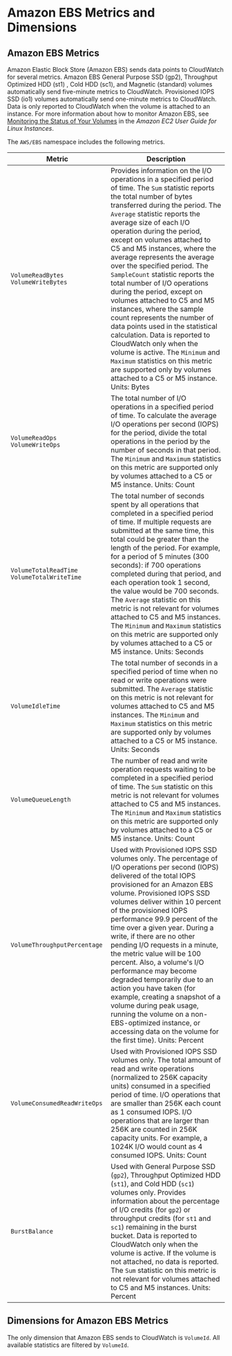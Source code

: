 # Amazon EBS Metrics and Dimensions<a name="ebs-metricscollected"></a>

## Amazon EBS Metrics<a name="ebs-metrics"></a>

Amazon Elastic Block Store \(Amazon EBS\) sends data points to CloudWatch for several metrics\. Amazon EBS General Purpose SSD \(gp2\), Throughput Optimized HDD \(st1\) , Cold HDD \(sc1\), and Magnetic \(standard\) volumes automatically send five\-minute metrics to CloudWatch\. Provisioned IOPS SSD \(io1\) volumes automatically send one\-minute metrics to CloudWatch\. Data is only reported to CloudWatch when the volume is attached to an instance\. For more information about how to monitor Amazon EBS, see [Monitoring the Status of Your Volumes](http://docs.aws.amazon.com/AWSEC2/latest/UserGuide/monitoring-volume-status.html) in the *Amazon EC2 User Guide for Linux Instances*\.

The `AWS/EBS` namespace includes the following metrics\.


| Metric | Description | 
| --- | --- | 
|  `VolumeReadBytes` `VolumeWriteBytes`  |  Provides information on the I/O operations in a specified period of time\. The `Sum` statistic reports the total number of bytes transferred during the period\. The `Average` statistic reports the average size of each I/O operation during the period, except on volumes attached to C5 and M5 instances, where the average represents the average over the specified period\. The `SampleCount` statistic reports the total number of I/O operations during the period, except on volumes attached to C5 and M5 instances, where the sample count represents the number of data points used in the statistical calculation\. Data is reported to CloudWatch only when the volume is active\.  The `Minimum` and `Maximum` statistics on this metric are supported only by volumes attached to a C5 or M5 instance\. Units: Bytes  | 
|  `VolumeReadOps` `VolumeWriteOps`  |  The total number of I/O operations in a specified period of time\. To calculate the average I/O operations per second \(IOPS\) for the period, divide the total operations in the period by the number of seconds in that period\. The `Minimum` and `Maximum` statistics on this metric are supported only by volumes attached to a C5 or M5 instance\. Units: Count  | 
|  `VolumeTotalReadTime` `VolumeTotalWriteTime`  |  The total number of seconds spent by all operations that completed in a specified period of time\. If multiple requests are submitted at the same time, this total could be greater than the length of the period\. For example, for a period of 5 minutes \(300 seconds\): if 700 operations completed during that period, and each operation took 1 second, the value would be 700 seconds\. The `Average` statistic on this metric is not relevant for volumes attached to C5 and M5 instances\. The `Minimum` and `Maximum` statistics on this metric are supported only by volumes attached to a C5 or M5 instance\. Units: Seconds  | 
|  `VolumeIdleTime`  |  The total number of seconds in a specified period of time when no read or write operations were submitted\. The `Average` statistic on this metric is not relevant for volumes attached to C5 and M5 instances\. The `Minimum` and `Maximum` statistics on this metric are supported only by volumes attached to a C5 or M5 instance\. Units: Seconds  | 
|  `VolumeQueueLength`  |  The number of read and write operation requests waiting to be completed in a specified period of time\. The `Sum` statistic on this metric is not relevant for volumes attached to C5 and M5 instances\. The `Minimum` and `Maximum` statistics on this metric are supported only by volumes attached to a C5 or M5 instance\. Units: Count  | 
|  `VolumeThroughputPercentage`  |  Used with Provisioned IOPS SSD volumes only\. The percentage of I/O operations per second \(IOPS\) delivered of the total IOPS provisioned for an Amazon EBS volume\. Provisioned IOPS SSD volumes deliver within 10 percent of the provisioned IOPS performance 99\.9 percent of the time over a given year\. During a write, if there are no other pending I/O requests in a minute, the metric value will be 100 percent\. Also, a volume's I/O performance may become degraded temporarily due to an action you have taken \(for example, creating a snapshot of a volume during peak usage, running the volume on a non\-EBS\-optimized instance, or accessing data on the volume for the first time\)\. Units: Percent  | 
|  `VolumeConsumedReadWriteOps`  |  Used with Provisioned IOPS SSD volumes only\. The total amount of read and write operations \(normalized to 256K capacity units\) consumed in a specified period of time\. I/O operations that are smaller than 256K each count as 1 consumed IOPS\. I/O operations that are larger than 256K are counted in 256K capacity units\. For example, a 1024K I/O would count as 4 consumed IOPS\. Units: Count  | 
| `BurstBalance` |  Used with General Purpose SSD \(`gp2`\), Throughput Optimized HDD \(`st1`\), and Cold HDD \(`sc1`\) volumes only\. Provides information about the percentage of I/O credits \(for `gp2`\) or throughput credits \(for `st1` and `sc1`\) remaining in the burst bucket\. Data is reported to CloudWatch only when the volume is active\. If the volume is not attached, no data is reported\. The `Sum` statistic on this metric is not relevant for volumes attached to C5 and M5 instances\. Units: Percent  | 

## Dimensions for Amazon EBS Metrics<a name="ebs-metric-dimensions"></a>

The only dimension that Amazon EBS sends to CloudWatch is `VolumeId`\. All available statistics are filtered by `VolumeId`\. 